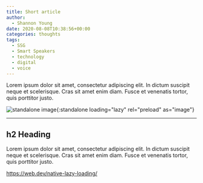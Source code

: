 ```yaml
---
title: Short article
author:
  - Shannon Young
date: 2020-08-08T10:38:56+00:00
categories: thoughts
tags:
  - SSG
  - Smart Speakers
  - technology
  - digital
  - voice
---
```

Lorem ipsum dolor sit amet, consectetur adipiscing elit. In dictum suscipit neque et scelerisque. Cras sit amet enim diam. <!--more--> Fusce et venenatis tortor, quis porttitor justo.

![standalone image](https://www.mark-making.com/wp-content/uploads/ios7-beta.jpg){:standalone loading="lazy" rel="preload" as="image"}

---

## h2 Heading

Lorem ipsum dolor sit amet, consectetur adipiscing elit. In dictum suscipit neque et scelerisque. Cras sit amet enim diam. Fusce et venenatis tortor, quis porttitor justo.

https://web.dev/native-lazy-loading/